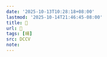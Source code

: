```yaml
---
date: '2025-10-13T10:28:18+08:00'
lastmod: '2025-10-14T21:46:45-08:00'
title: 􃅷
url: 􃅷
tags: [禓]
src: DCCV
note:
---
```

